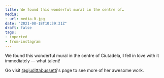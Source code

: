 ```yaml
---
title: We found this wonderful mural in the centre of…
media:
- url: media-0.jpg
date: "2021-08-18T10:39:31Z"
draft: false
tags:
- imported
- from-instagram
---
```

We found this wonderful mural in the centre of Ciutadela, I fell in love with it immediately — what talent!

Go visit [@giudittabussetti](https://instagram.com/giudittabussetti)'s page to see more of her awesome work.
